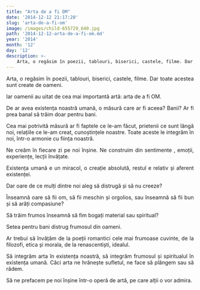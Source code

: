 ```yaml
---
title: "Arta de a fi OM"
date: '2014-12-12 21:17:20'
slug: 'arta-de-a-fi-om'
image: /images/child-655729_640.jpg
path: '2014-12-12-arta-de-a-fi-om.md'
year: '2014'
month: '12'
day: '12'
description: >-
    Arta, o regăsim în poezii, tablouri, biserici, castele, filme. Dar toate acestea sunt create de oameni.Iar oamenii au uitat de cea mai importantă artă  arta de a fi OM.De ar avea existența noastră u
---
```

<div class="kg-card-markdown"><p style="text-align: justify;">Arta, o regăsim în poezii, tablouri, biserici, castele, filme. Dar toate acestea sunt create de oameni.</p>
<p style="text-align: justify;">Iar oamenii au uitat de cea mai importantă artă: arta de a fi OM.</p>
<p style="text-align: justify;">De ar avea existența noastră umană, o măsură care ar fi aceea? Banii? Ar fi prea banal să trăim doar pentru bani.</p>
<p style="text-align: justify;">Cea mai potrivită măsură ar fi faptele ce le-am făcut, prietenii ce sunt lângă noi, relațiile ce le-am creat, cunoștințele noastre. Toate aceste le integrăm în noi, într-o armonie cu ființa noastră.</p>
<p style="text-align: justify;">Ne creăm în fiecare zi pe noi înșine. Ne construim din sentimente , emoții, experiențe, lecții învățate.</p>
<p style="text-align: justify;">Existența umană e un miracol, o creație absolută, restul e relativ și aferent existenței.</p>
<p style="text-align: justify;">Dar oare de ce mulți dintre noi aleg să distrugă și să nu creeze?</p>
<p style="text-align: justify;">Înseamnă oare să fii om, să fii meschin și orgolios, sau înseamnă să fii bun și să arăți compasiune?</p>
<p style="text-align: justify;">Să trăim frumos înseamnă să fim bogați material sau spiritual?</p>
<p style="text-align: justify;">Setea pentru bani distrug frumosul din oameni.</p>
<p style="text-align: justify;">Ar trebui să învățăm de la poeții romantici cele mai frumoase cuvinte, de la filozofi, etica și morala, de la renascentiști, idealul.</p>
<p style="text-align: justify;">Să integrăm arta în existența noastră, să integrăm frumosul și spiritualul în existența umană. Căci arta ne hrănește sufletul, ne face să plângem sau să râdem.</p>
<p style="text-align: justify;">Să ne prefacem pe noi înșine într-o operă de artă, pe care alții o vor admira.</p>
</div>
    